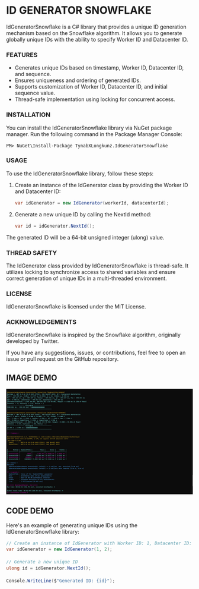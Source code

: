 # ID GENERATOR SNOWFLAKE
IdGeneratorSnowflake is a C# library that provides a unique ID generation mechanism based on the Snowflake algorithm. It allows you to generate globally unique IDs with the ability to specify Worker ID and Datacenter ID.

### FEATURES
- Generates unique IDs based on timestamp, Worker ID, Datacenter ID, and sequence.
- Ensures uniqueness and ordering of generated IDs.
- Supports customization of Worker ID, Datacenter ID, and initial sequence value.
- Thread-safe implementation using locking for concurrent access.

### INSTALLATION
You can install the IdGeneratorSnowflake library via NuGet package manager. Run the following command in the Package Manager Console:
```
PM> NuGet\Install-Package TynabXLongkunz.IdGeneratorSnowflake
```

### USAGE
To use the IdGeneratorSnowflake library, follow these steps:

1. Create an instance of the IdGenerator class by providing the Worker ID and Datacenter ID:
    ```c#
    var idGenerator = new IdGenerator(workerId, datacenterId);
    ```
2. Generate a new unique ID by calling the NextId method:
    ```c#
    var id = idGenerator.NextId();
    ```
The generated ID will be a 64-bit unsigned integer (ulong) value.

### THREAD SAFETY
The IdGenerator class provided by IdGeneratorSnowflake is thread-safe. It utilizes locking to synchronize access to shared variables and ensure correct generation of unique IDs in a multi-threaded environment.

### LICENSE
IdGeneratorSnowflake is licensed under the MIT License.

### ACKNOWLEDGEMENTS
IdGeneratorSnowflake is inspired by the Snowflake algorithm, originally developed by Twitter.

If you have any suggestions, issues, or contributions, feel free to open an issue or pull request on the GitHub repository.

## IMAGE DEMO
<p align='center'>
<img src='pic/0.jpg'></img>
</p>

## CODE DEMO
Here's an example of generating unique IDs using the IdGeneratorSnowflake library:
```c#
// Create an instance of IdGenerator with Worker ID: 1, Datacenter ID: 2
var idGenerator = new IdGenerator(1, 2);

// Generate a new unique ID
ulong id = idGenerator.NextId();

Console.WriteLine($"Generated ID: {id}");
```
